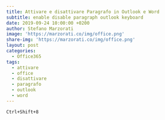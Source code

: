 ```yaml
---
title: Attivare e disattivare Paragrafo in Outlook e Word
subtitle: enable disable paragraph outlook keyboard
date: 2019-09-24 10:00:00 +0200
author: Stefano Marzorati
image: 'https://marzorati.co/img/office.png'
share-img: 'https://marzorati.co/img/office.png'
layout: post
categories:
  - Office365
tags:
  - attivare
  - office
  - disattivare
  - paragrafo
  - outlook
  - word
---
```


	Ctrl+Shift+8